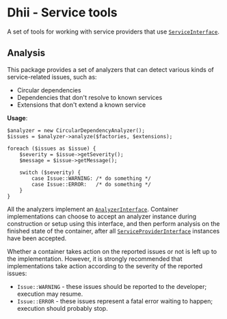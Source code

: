 # Dhii - Service tools

A set of tools for working with service providers that use [`ServiceInterface`](service-interface).

## Analysis

This package provides a set of analyzers that can detect various kinds of service-related issues, such as:

* Circular dependencies
* Dependencies that don't resolve to known services
* Extensions that don't extend a known service

**Usage**:

```
$analyzer = new CircularDependencyAnalyzer();
$issues = $analyzer->analyze($factories, $extensions);

foreach ($issues as $issue) {
    $severity = $issue->getSeverity();
    $message = $issue->getMessage();
    
    switch ($severity) {
        case Issue::WARNING: /* do something */
        case Issue::ERROR:   /* do something */
    }
}
```

All the analyzers implement an [`AnalyzerInterface`](analyzer-interface). Container implementations can choose to
accept an analyzer instance during construction or setup using this interface, and then perform analysis on the
finished state of the container, after all [`ServiceProviderInterface`](service-provider) instances have been accepted.

Whether a container takes action on the reported issues or not is left up to the implementation. However, it is
strongly recommended that implementations take action according to the severity of the reported issues:

* `Issue::WARNING` - these issues should be reported to the developer; execution may resume.
* `Issue::ERROR` - these issues represent a fatal error waiting to happen; execution should probably stop.

[service-interface]: https://github.com/Dhii/services-interface
[analyzer-interface]: https://github.com/Dhii/service-tools/blob/initial/src/AnalyzerInterface.php
[service-provider]: https://github.com/container-interop/service-provider/blob/master/src/ServiceProviderInterface.php
